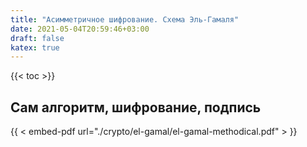 ```yaml
---
title: "Асимметричное шифрование. Схема Эль-Гамаля"
date: 2021-05-04T20:59:46+03:00
draft: false
katex: true
---
```

{{< toc >}}

## Сам алгоритм, шифрование, подпись

{{ < embed-pdf url="./crypto/el-gamal/el-gamal-methodical.pdf" > }}